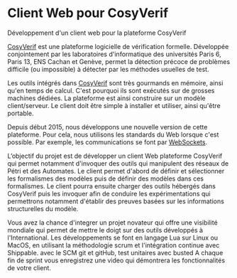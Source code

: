Client Web pour CosyVerif
=========================

Développement d'un client web pour la plateforme CosyVerif

[CosyVerif](http://cosyverif.org) est une plateforme logicielle de vérification
formelle. Développée conjointement par les laboratoires d'informatique des
universités Paris 6, Paris 13, ENS Cachan et Genève, permet la détection précoce
de problèmes difficile (ou impossible) à détecter par les méthodes usuelles de
test.

Les outils intégrés dans [CosyVerif](http://cosyverif.org) sont très gourmands
en mémoire, ainsi qu'en temps de calcul. C'est pourquoi ils sont exécutés sur
de grosses machines dédiées. La plateforme est ainsi construire sur un modèle
client/serveur. Le client doit être simple à installer et utiliser, ainsi
qu'être portable.

Depuis début 2015, nous développons une nouvelle version de cette plateforme.
Pour cela, nous utilisons les standards du Web lorsque c'est possible. Par
exemple, les communications se font par
[WebSockets](https://www.websocket.org/).

L’objectif du projet est de développer un client Web plateforme CosyVerif
 qui permet notamment d'invoquer des outils qui manipulent des réseaux de Pétri et des Automates.
Le client permet d'abord de définir et sélectionner les formalismes des modèles puis de définir des modèles dans ces formalismes.
Le client pourra ensuite charger des outils hébergés dans CosyVerif puis les invoquer afin de conduire les expérimentations
 qui permettrons notamment d'établir des preuves basées sur les informations structurelles du modèle.

Vous avez la chance d'integrer un projet novateur qui offre une visibilité mondiale
 qui permet de mettre le doigt sur des outils développés à l'International.
Les développements se font en langage Lua sur Linux ou MacOS, en utilisant la méthodologie scrum
   et l'intégration continue avec Shippable.
     avec le SCM git et gitHub,  test unitaires avec busted
A chaque fin de sprint vous enregistrez une video qui démontrera les fonctionnalités de votre client.
